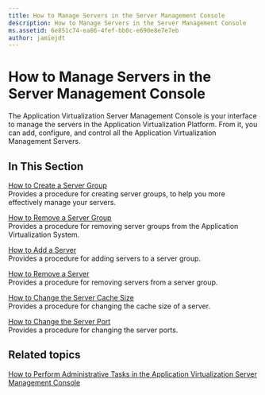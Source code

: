 ```yaml
---
title: How to Manage Servers in the Server Management Console
description: How to Manage Servers in the Server Management Console
ms.assetid: 6e851c74-ea86-4fef-bb0c-e690e8e7e7eb
author: jamiejdt
---
```


# How to Manage Servers in the Server Management Console


The Application Virtualization Server Management Console is your interface to manage the servers in the Application Virtualization Platform. From it, you can add, configure, and control all the Application Virtualization Management Servers.

## In This Section


<a href="" id="how-to-create-a-server-group"></a>[How to Create a Server Group](how-to-create-a-server-group.md)  
Provides a procedure for creating server groups, to help you more effectively manage your servers.

<a href="" id="how-to-remove-a-server-group"></a>[How to Remove a Server Group](how-to-remove-a-server-group.md)  
Provides a procedure for removing server groups from the Application Virtualization System.

<a href="" id="how-to-add-a-server"></a>[How to Add a Server](how-to-add-a-server.md)  
Provides a procedure for adding servers to a server group.

<a href="" id="how-to-remove-a-server"></a>[How to Remove a Server](how-to-remove-a-server.md)  
Provides a procedure for removing servers from a server group.

<a href="" id="how-to-change-the-server-cache-size"></a>[How to Change the Server Cache Size](how-to-change-the-server-cache-size.md)  
Provides a procedure for changing the cache size of a server.

<a href="" id="how-to-change-the-server-port"></a>[How to Change the Server Port](how-to-change-the-server-port.md)  
Provides a procedure for changing the server ports.

## Related topics


[How to Perform Administrative Tasks in the Application Virtualization Server Management Console](how-to-perform-administrative-tasks-in-the-application-virtualization-server-management-console.md)

 

 





